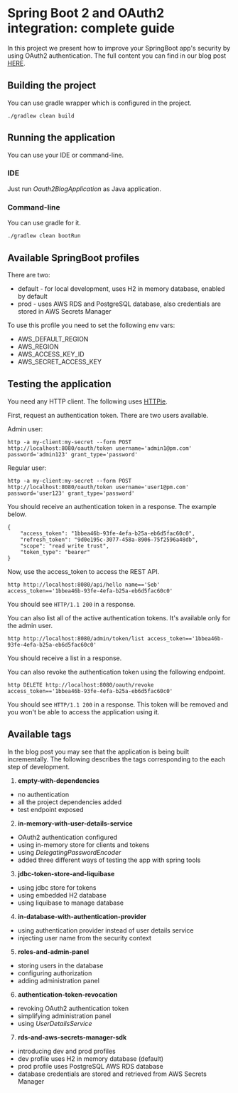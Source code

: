 # Spring Boot 2 and OAuth2 integration: complete guide
In this project we present how to improve your SpringBoot app's security by using OAuth2 authentication.
The full content you can find in our blog post [HERE](https://pattern-match.com/blog/2018/10/17/springboot2-with-oauth2-integration/).

## Building the project
You can use gradle wrapper which is configured in the project.

```
./gradlew clean build
```

## Running the application
You can use your IDE or command-line.

### IDE
Just run _Oauth2BlogApplication_ as Java application.

### Command-line
You can use gradle for it.

```
./gradlew clean bootRun
```

## Available SpringBoot profiles
There are two:
* default - for local development, uses H2 in memory database, enabled by default
* prod - uses AWS RDS and PostgreSQL database, also credentials are stored in AWS Secrets Manager

To use this profile you need to set the following env vars:
* AWS_DEFAULT_REGION
* AWS_REGION
* AWS_ACCESS_KEY_ID
* AWS_SECRET_ACCESS_KEY

## Testing the application
You need any HTTP client. The following uses [HTTPie](https://github.com/jakubroztocil/httpie).

First, request an authentication token.
There are two users available.

Admin user:
```
http -a my-client:my-secret --form POST http://localhost:8080/oauth/token username='admin1@pm.com' password='admin123' grant_type='password'
```

Regular user:
```
http -a my-client:my-secret --form POST http://localhost:8080/oauth/token username='user1@pm.com' password='user123' grant_type='password'
```

You should receive an authentication token in a response. The example below.

```
{
    "access_token": "1bbea46b-93fe-4efa-b25a-eb6d5fac60c0",
    "refresh_token": "9d0e195c-3077-458a-8906-75f2596a48db",
    "scope": "read write trust",
    "token_type": "bearer"
}
```

Now, use the access_token to access the REST API.

```
http http://localhost:8080/api/hello name=='Seb' access_token=='1bbea46b-93fe-4efa-b25a-eb6d5fac60c0'
```
You should see `HTTP/1.1 200` in a response.

You can also list all of the active authentication tokens. It's available only for the admin user.

```
http http://localhost:8080/admin/token/list access_token=='1bbea46b-93fe-4efa-b25a-eb6d5fac60c0'
```
You should receive a list in a response.

You can also revoke the authentication token using the following endpoint.

```
http DELETE http://localhost:8080/oauth/revoke access_token=='1bbea46b-93fe-4efa-b25a-eb6d5fac60c0'
```

You should see `HTTP/1.1 200` in a response.
This token will be removed and you won't be able to access the application using it.

## Available tags
In the blog post you may see that the application is being built incrementally. 
The following describes the tags corresponding to the each step of development.

1. **empty-with-dependencies**
  * no authentication
  * all the project dependencies added
  * test endpoint exposed

2. **in-memory-with-user-details-service**
  * OAuth2 authentication configured
  * using in-memory store for clients and tokens
  * using _DelegatingPasswordEncoder_
  * added three different ways of testing the app with spring tools

3. **jdbc-token-store-and-liquibase**
  * using jdbc store for tokens
  * using embedded H2 database
  * using liquibase to manage database
  
4. **in-database-with-authentication-provider**
  * using authentication provider instead of user details service
  * injecting user name from the security context

5. **roles-and-admin-panel**
  * storing users in the database
  * configuring authorization
  * adding administration panel
  
6. **authentication-token-revocation**
  * revoking OAuth2 authentication token
  * simplifying administration panel
  * using _UserDetailsService_

7. **rds-and-aws-secrets-manager-sdk**
  * introducing dev and prod profiles
  * dev profile uses H2 in memory database (default)
  * prod profile uses PostgreSQL AWS RDS database
  * database credentials are stored and retrieved from AWS Secrets Manager 
